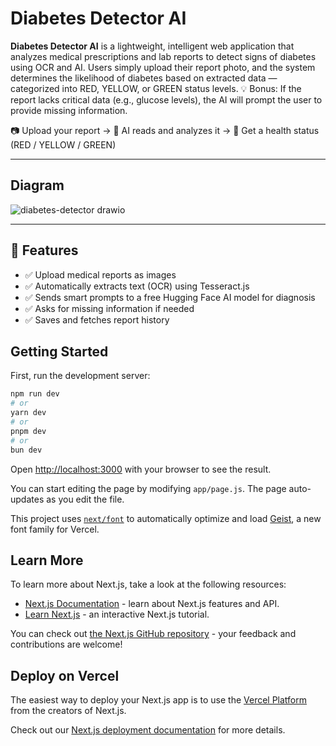 # Diabetes Detector AI
**Diabetes Detector AI** is a lightweight, intelligent web application that analyzes medical prescriptions and lab reports to detect signs of diabetes using OCR and AI. Users simply upload their report photo, and the system determines the likelihood of diabetes based on extracted data — categorized into RED, YELLOW, or GREEN status levels.
💡 Bonus: If the report lacks critical data (e.g., glucose levels), the AI will prompt the user to provide missing information.

📷 Upload your report → 🧠 AI reads and analyzes it → 🚦 Get a health status (RED / YELLOW / GREEN)

---


## Diagram


![diabetes-detector drawio](https://github.com/user-attachments/assets/9e7b05ad-3c58-4b78-ac51-4d14a9d35add)


---

## 🚀 Features

- ✅ Upload medical reports as images
- ✅ Automatically extracts text (OCR) using Tesseract.js
- ✅ Sends smart prompts to a free Hugging Face AI model for diagnosis
- ✅ Asks for missing information if needed
- ✅ Saves and fetches report history



## Getting Started

First, run the development server:

```bash
npm run dev
# or
yarn dev
# or
pnpm dev
# or
bun dev
```

Open [http://localhost:3000](http://localhost:3000) with your browser to see the result.

You can start editing the page by modifying `app/page.js`. The page auto-updates as you edit the file.

This project uses [`next/font`](https://nextjs.org/docs/app/building-your-application/optimizing/fonts) to automatically optimize and load [Geist](https://vercel.com/font), a new font family for Vercel.

## Learn More

To learn more about Next.js, take a look at the following resources:

- [Next.js Documentation](https://nextjs.org/docs) - learn about Next.js features and API.
- [Learn Next.js](https://nextjs.org/learn) - an interactive Next.js tutorial.

You can check out [the Next.js GitHub repository](https://github.com/vercel/next.js) - your feedback and contributions are welcome!

## Deploy on Vercel

The easiest way to deploy your Next.js app is to use the [Vercel Platform](https://vercel.com/new?utm_medium=default-template&filter=next.js&utm_source=create-next-app&utm_campaign=create-next-app-readme) from the creators of Next.js.

Check out our [Next.js deployment documentation](https://nextjs.org/docs/app/building-your-application/deploying) for more details.
